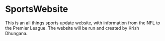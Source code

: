 # SportsWebsite
This is an all things sports update website, with information from the NFL to the Premier League. The website will be run and created by Krish Dhungana.
